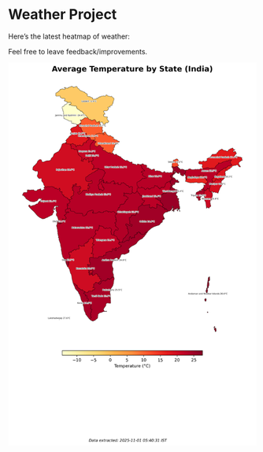 # Weather Project

Here’s the latest heatmap of weather:

Feel free to leave feedback/improvements.

![India Heatmap](docs/assets/india_heatmap.png?v=054FFA)
